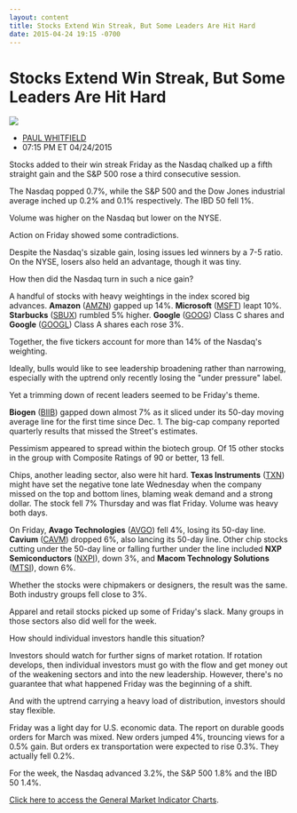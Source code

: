 ```yaml
---
layout: content
title: Stocks Extend Win Streak, But Some Leaders Are Hit Hard
date: 2015-04-24 19:15 -0700
---
```



Stocks Extend Win Streak, But Some Leaders Are Hit Hard
========================================================


![](https://www.investors.com/wp-content/uploads/ibd-migrated-images/MPv_150427_635654867443683663.png)

* [PAUL WHITFIELD](https://www.investors.com/author/whitfieldp/ "Posts by PAUL WHITFIELD")
* 07:15 PM ET 04/24/2015





Stocks added to their win streak Friday as the Nasdaq chalked up a fifth straight gain and the S&P 500 rose a third consecutive session.


The Nasdaq popped 0.7%, while the S&P 500 and the Dow Jones industrial average inched up 0.2% and 0.1% respectively. The IBD 50 fell 1%.


Volume was higher on the Nasdaq but lower on the NYSE.


Action on Friday showed some contradictions.


Despite the Nasdaq's sizable gain, losing issues led winners by a 7-5 ratio. On the NYSE, losers also held an advantage, though it was tiny.


How then did the Nasdaq turn in such a nice gain?


A handful of stocks with heavy weightings in the index scored big advances. **Amazon** ([AMZN](https://research.investors.com/quote.aspx?symbol=AMZN)) gapped up 14%. **Microsoft** ([MSFT](https://research.investors.com/quote.aspx?symbol=MSFT)) leapt 10%. **Starbucks** ([SBUX](https://research.investors.com/quote.aspx?symbol=SBUX)) rumbled 5% higher. **Google** ([GOOG](https://research.investors.com/quote.aspx?symbol=GOOG)) Class C shares and **Google** ([GOOGL](https://research.investors.com/quote.aspx?symbol=GOOGL)) Class A shares each rose 3%.


Together, the five tickers account for more than 14% of the Nasdaq's weighting.


Ideally, bulls would like to see leadership broadening rather than narrowing, especially with the uptrend only recently losing the "under pressure" label.


Yet a trimming down of recent leaders seemed to be Friday's theme.


**Biogen** ([BIIB](https://research.investors.com/quote.aspx?symbol=BIIB)) gapped down almost 7% as it sliced under its 50-day moving average line for the first time since Dec. 1. The big-cap company reported quarterly results that missed the Street's estimates.


Pessimism appeared to spread within the biotech group. Of 15 other stocks in the group with Composite Ratings of 90 or better, 13 fell.


Chips, another leading sector, also were hit hard. **Texas Instruments** ([TXN](https://research.investors.com/quote.aspx?symbol=TXN)) might have set the negative tone late Wednesday when the company missed on the top and bottom lines, blaming weak demand and a strong dollar. The stock fell 7% Thursday and was flat Friday. Volume was heavy both days.


On Friday, **Avago Technologies** ([AVGO](https://research.investors.com/quote.aspx?symbol=AVGO)) fell 4%, losing its 50-day line. **Cavium** ([CAVM](https://research.investors.com/quote.aspx?symbol=CAVM)) dropped 6%, also lancing its 50-day line. Other chip stocks cutting under the 50-day line or falling further under the line included **NXP Semiconductors** ([NXPI](https://research.investors.com/quote.aspx?symbol=NXPI)), down 3%, and **Macom Technology Solutions** ([MTSI](https://research.investors.com/quote.aspx?symbol=MTSI)), down 6%.


Whether the stocks were chipmakers or designers, the result was the same. Both industry groups fell close to 3%.


Apparel and retail stocks picked up some of Friday's slack. Many groups in those sectors also did well for the week.


How should individual investors handle this situation?


Investors should watch for further signs of market rotation. If rotation develops, then individual investors must go with the flow and get money out of the weakening sectors and into the new leadership. However, there's no guarantee that what happened Friday was the beginning of a shift.


And with the uptrend carrying a heavy load of distribution, investors should stay flexible.


Friday was a light day for U.S. economic data. The report on durable goods orders for March was mixed. New orders jumped 4%, trouncing views for a 0.5% gain. But orders ex transportation were expected to rise 0.3%. They actually fell 0.2%.


For the week, the Nasdaq advanced 3.2%, the S&P 500 1.8% and the IBD 50 1.4%.


[Click here to access the General Market Indicator Charts](https://www.investors.com/pdf/GMI_042715.pdf).




